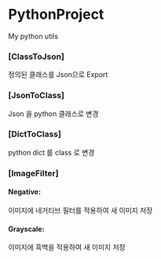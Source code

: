 # PythonProject
 My python utils

### [ClassToJson]
정의된 클래스를 Json으로 Export

### [JsonToClass]
Json 을 python 클래스로 변경

### [DictToClass]
python dict 를 class 로 변경

### [ImageFilter]
 #### Negative:
   이미지에 네거티브 필터를 적용하여 새 이미지 저장
 #### Grayscale:
   이미지에 흑백을 적용하여 새 이미지 저장
